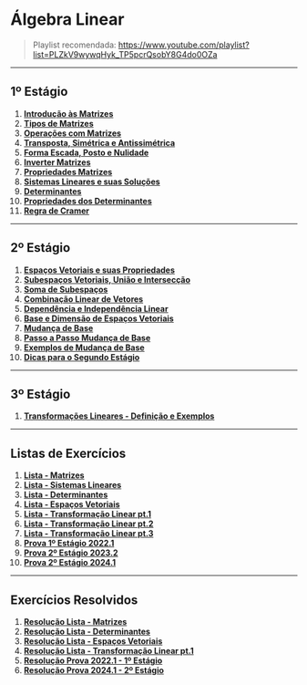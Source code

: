 # Álgebra Linear

> Playlist recomendada: https://www.youtube.com/playlist?list=PLZkV9wywqHyk_TP5pcrQsobY8G4do0OZa

---
## 1º Estágio

1. **[Introdução às Matrizes](teoria/introducaoMatrizes.md)**
2. **[Tipos de Matrizes](teoria/tiposMatrizes.md)**
3. **[Operações com Matrizes](teoria/operacoesMatrizes.md)**
4. **[Transposta, Simétrica e Antissimétrica](teoria/transpostaSimetricaAntissimetrica.md)**
5. **[Forma Escada, Posto e Nulidade](teoria/formaEscadaPostoNulidade.md)**
6. **[Inverter Matrizes](listas/matrizes_inversas.pdf)**
7. **[Propriedades Matrizes](teoria/propriedadesMatrizes.pdf)**
8. **[Sistemas Lineares e suas Soluções](teoria/SistemasLineares.pdf)**
9. **[Determinantes](teoria/Determinantes.pdf)**
10. **[Propriedades dos Determinantes](teoria/PropriedadeDeterminantes.md)**
11. **[Regra de Cramer](teoria/RegradeCramer.pdf)**

---
## 2º Estágio

1. **[Espaços Vetoriais e suas Propriedades](teoria/espacosVetoriais.pdf)**
2. **[Subespaços Vetoriais, União e Intersecção](teoria/Subespaços_Uniao_Interseccao.pdf)**
3. **[Soma de Subespaços](teoria/somaDeSubespaços.pdf)**
4. **[Combinação Linear de Vetores](teoria/CombinacaoLinearVetores.pdf)**
5. **[Dependência e Independência Linear](teoria/DependenciaIndependenciaLinear.pdf)**
6. **[Base e Dimensão de Espaços Vetoriais](teoria/BaseDimensao.pdf)**
7. **[Mudança de Base](teoria/aula-6-Mudanc%CC%A7a%20de%20base.pdf)**
8. **[Passo a Passo Mudança de Base](teoria/PassosMudarBase.md)**
9. **[Exemplos de Mudança de Base](teoria/exemplos_muda_base.pdf)**
10. **[Dicas para o Segundo Estágio](teoria/dicasSegundoEst.md)**

---
## 3º Estágio

1. **[Transformações Lineares - Definição e Exemplos](teoria/TransformacaoLinearPt1.md)**

---
## Listas de Exercícios

1. **[Lista - Matrizes](listas/linear1.pdf)**
2. **[Lista - Sistemas Lineares](listas/linear2.pdf)**
3. **[Lista - Determinantes](listas/linear3.pdf)**
4. **[Lista - Espaços Vetoriais](listas/linear4.pdf)**
5. **[Lista - Transformação Linear pt.1](listas/listaTransformacaoLinear.pdf)**
6. **[Lista - Transformação Linear pt.2](listas/listaTransformacaoLinearPt2.pdf)**
7. **[Lista - Transformação Linear pt.3](listas/listaTransformacaoLinearPt3.pdf)**
8. **[Prova 1º Estágio 2022.1](listas/2022_1Tarde.pdf)**
9. **[Prova 2º Estágio 2023.2](resolucoes/ResolucaoEspacoVetorial/imgs/IMG_20240831_163709_812.jpg)**
10. **[Prova 2º Estágio 2024.1](teoria/IMG_20240903_135151_737.jpg)**

---
## Exercícios Resolvidos

1. **[Resolução Lista - Matrizes](resolucoes/ResolucaoLista01/README.md)**
2. **[Resolução Lista - Determinantes](resolucoes/ResolucaoLista03/README.md)**
3. **[Resolução Lista - Espaços Vetoriais](resolucoes/ResolucaoEspacoVetorial/resolucaoGPT.md)**
4. **[Resolução Lista - Transformação Linear pt.1](resolucoes/ResolucaoListaTransformacaoLinearPt1/README.md)**
5. **[Resolução Prova 2022.1 - 1º Estágio](resolucoes/ResolucaoProva2022_1/README.md)**
6. **[Resolução Prova 2024.1 - 2º Estágio](resolucoes/Resolucao20241/resolucao.md)**
